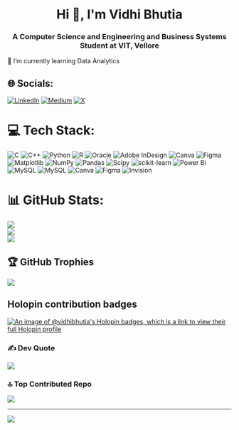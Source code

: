 <h1 align="center">Hi 👋, I'm Vidhi Bhutia</h1>
<h3 align="center">A Computer Science and Engineering and Business Systems Student at VIT, Vellore </h3>

🔭 I’m currently learning Data Analytics<br>


## 🌐 Socials:
[![LinkedIn](https://img.shields.io/badge/LinkedIn-%230077B5.svg?logo=linkedin&logoColor=white)](https://linkedin.com/in/vidhi-bhutia) [![Medium](https://img.shields.io/badge/Medium-12100E?logo=medium&logoColor=white)](https://medium.com/@vidhibhutia) [![X](https://img.shields.io/badge/X-black.svg?logo=X&logoColor=white)](https://x.com/VidhiBhutia_) 

# 💻 Tech Stack:
![C](https://img.shields.io/badge/c-%2300599C.svg?style=for-the-badge&logo=c&logoColor=white) ![C++](https://img.shields.io/badge/c++-%2300599C.svg?style=for-the-badge&logo=c%2B%2B&logoColor=white) ![Python](https://img.shields.io/badge/python-3670A0?style=for-the-badge&logo=python&logoColor=ffdd54) ![R](https://img.shields.io/badge/r-%23276DC3.svg?style=for-the-badge&logo=r&logoColor=white) ![Oracle](https://img.shields.io/badge/Oracle-F80000?style=for-the-badge&logo=oracle&logoColor=white) ![Adobe InDesign](https://img.shields.io/badge/Adobe%20InDesign-49021F?style=for-the-badge&logo=adobeindesign&logoColor=FF3366) ![Canva](https://img.shields.io/badge/Canva-%2300C4CC.svg?style=for-the-badge&logo=Canva&logoColor=white) ![Figma](https://img.shields.io/badge/figma-%23F24E1E.svg?style=for-the-badge&logo=figma&logoColor=white) ![Matplotlib](https://img.shields.io/badge/Matplotlib-%23ffffff.svg?style=for-the-badge&logo=Matplotlib&logoColor=black) ![NumPy](https://img.shields.io/badge/numpy-%23013243.svg?style=for-the-badge&logo=numpy&logoColor=white) ![Pandas](https://img.shields.io/badge/pandas-%23150458.svg?style=for-the-badge&logo=pandas&logoColor=white) ![Scipy](https://img.shields.io/badge/SciPy-%230C55A5.svg?style=for-the-badge&logo=scipy&logoColor=%white) ![scikit-learn](https://img.shields.io/badge/scikit--learn-%23F7931E.svg?style=for-the-badge&logo=scikit-learn&logoColor=white) ![Power Bi](https://img.shields.io/badge/power_bi-F2C811?style=for-the-badge&logo=powerbi&logoColor=black) ![MySQL](https://img.shields.io/badge/mysql-%2300000f.svg?style=for-the-badge&logo=mysql&logoColor=white) ![MySQL](https://img.shields.io/badge/mysql-%2300000f.svg?style=for-the-badge&logo=mysql&logoColor=white) ![Canva](https://img.shields.io/badge/Canva-%2300C4CC.svg?style=for-the-badge&logo=Canva&logoColor=white) ![Figma](https://img.shields.io/badge/figma-%23F24E1E.svg?style=for-the-badge&logo=figma&logoColor=white) ![Invision](https://img.shields.io/badge/invision-FF3366?style=for-the-badge&logo=invision&logoColor=white)
# 📊 GitHub Stats:
![](https://github-readme-stats.vercel.app/api?username=Vidhi-bhutia&theme=dark&hide_border=false&include_all_commits=true&count_private=true)<br/>
![](https://github-readme-streak-stats.herokuapp.com/?user=Vidhi-bhutia&theme=dark&hide_border=false)<br/>
![](https://github-readme-stats.vercel.app/api/top-langs/?username=Vidhi-bhutia&theme=dark&hide_border=false&include_all_commits=true&count_private=true&layout=compact)

## 🏆 GitHub Trophies
![](https://github-profile-trophy.vercel.app/?username=Vidhi-bhutia&theme=radical&no-frame=false&no-bg=true&margin-w=4)

## Holopin contribution badges
[![An image of @vidhibhutia's Holopin badges, which is a link to view their full Holopin profile](https://holopin.me/vidhibhutia)](https://holopin.io/@vidhibhutia)

### ✍️ Dev Quote
![](https://quotes-github-readme.vercel.app/api?type=horizontal&theme=radical)

### 🔝 Top Contributed Repo
![](https://github-contributor-stats.vercel.app/api?username=Vidhi-bhutia&limit=5&theme=nord&combine_all_yearly_contributions=true)

---
[![](https://visitcount.itsvg.in/api?id=Vidhi-bhutia&icon=0&color=5)](https://visitcount.itsvg.in)

<!-- Proudly created with GPRM ( https://gprm.itsvg.in ) -->
